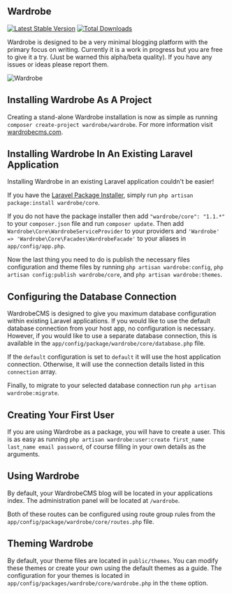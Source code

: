 ## Wardrobe

[![Latest Stable Version](https://poser.pugx.org/wardrobe/core/version.png)](https://packagist.org/packages/wardrobe/core) [![Total Downloads](https://poser.pugx.org/wardrobe/core/d/total.png)](https://packagist.org/packages/wardrobe/core)

Wardrobe is designed to be a very minimal blogging platform with the primary focus on writing. Currently it is a work in progress but you are free to give it a try. (Just be warned this alpha/beta quality). If you have any issues or ideas please report them.

![Wardrobe](http://wardrobecms.com/media/wardrobe-air-large.png)


Installing Wardrobe As A Project
---------------------------------------

Creating a stand-alone Wardrobe installation is now as simple as running `composer create-project wardrobe/wardrobe`. For more information visit [wardrobecms.com](http://wardrobecms.com).

Installing Wardrobe In An Existing Laravel Application
---------------------------------------

Installing Wardrobe in an existing Laravel application couldn't be easier!

If you have the [Laravel Package Installer](https://github.com/rtablada/package-installer), simply run `php artisan package:install wardrobe/core`.

If you do not have the package installer then add  `"wardrobe/core": "1.1.*"` to your `composer.json` file and run `composer update`.
Then add `Wardrobe\Core\WardrobeServiceProvider` to your providers and `'Wardrobe' => 'Wardrobe\Core\Facades\WardrobeFacade'` to your aliases in `app/config/app.php`.

Now the last thing you need to do is publish the necessary files configuration and theme files by running `php artisan wardrobe:config`, `php artisan config:publish wardrobe/core`, and `php artisan wardrobe:themes`.

Configuring the Database Connection
---------------------------------------

WardrobeCMS is designed to give you maximum database configuration within existing Laravel applications.
If you would like to use the default database connection from your host app, no configuration is necessary.
However, if you would like to use a separate database connection, this is available in the `app/config/package/wardrobe/core/database.php` file.

If the `default` configuration is set to `default` it will use the host application connection. Otherwise, it will use the connection details listed in this `connection` array.

Finally, to migrate to your selected database connection run `php artisan wardrobe:migrate`.

Creating Your First User
---------------------------------------

If you are using Wardrobe as a package, you will have to create a user.
This is as easy as running `php artisan wardrobe:user:create first_name last_name email password`, of course filling in your own details as the arguments.

Using Wardrobe
---------------------------------------

By default, your WardrobeCMS blog will be located in your applications index.
The administration panel will be located at `/wardrobe`.

Both of these routes can be configured using route group rules from the `app/config/package/wardrobe/core/routes.php` file.

Theming Wardrobe
---------------------------------------
By default, your theme files are located in `public/themes`.
You can modify these themes or create your own using the default themes as a guide.
The configuration for your themes is located in `app/config/packages/wardrobe/core/wardrobe.php` in the `theme` option.
